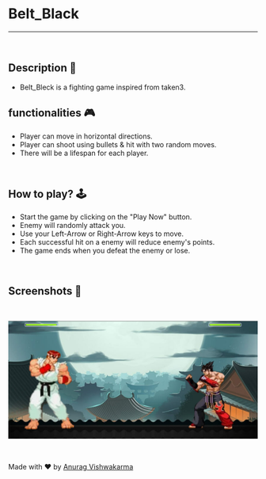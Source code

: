 # **Belt_Black** 

---

<br>

## **Description 📃** 
- Belt_Bleck is a fighting game inspired from taken3.

## **functionalities 🎮** 
- Player can move in horizontal directions.
- Player can shoot using bullets & hit with two random moves.
- There will be a lifespan for each player.
<br>

## **How to play? 🕹️**

- Start the game by clicking on the "Play Now" button.
- Enemy will randomly attack you.
- Use your Left-Arrow or Right-Arrow keys to move.
- Each successful hit on a enemy will reduce enemy's points.
- The game ends when you defeat the enemy or lose.
<br>

## **Screenshots 📸**
<br>

![image](./assets/images/Belt_Black.png)

<br>

Made with ❤️ by [Anurag Vishwakarma](https://vishanurag.github.io/)